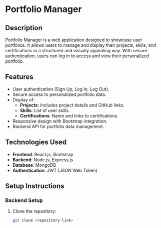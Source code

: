 # **Portfolio Manager**

## **Description**
Portfolio Manager is a web application designed to showcase user portfolios. It allows users to manage and display their projects, skills, and certifications in a structured and visually appealing way. With secure authentication, users can log in to access and view their personalized portfolio.

## **Features**
- User authentication (Sign Up, Log In, Log Out).
- Secure access to personalized portfolio data.
- Display of:
  - **Projects**: Includes project details and GitHub links.
  - **Skills**: List of user skills.
  - **Certifications**: Name and links to certifications.
- Responsive design with Bootstrap integration.
- Backend API for portfolio data management.

## **Technologies Used**
- **Frontend**: React.js, Bootstrap
- **Backend**: Node.js, Express.js
- **Database**: MongoDB
- **Authentication**: JWT (JSON Web Token)

## **Setup Instructions**

### **Backend Setup**
1. Clone the repository:
   ```bash
   git clone <repository-link>
